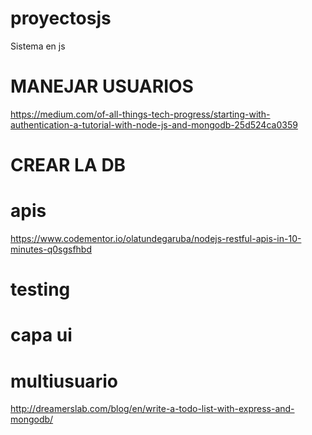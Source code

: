 # proyectosjs
Sistema en js

# MANEJAR USUARIOS
https://medium.com/of-all-things-tech-progress/starting-with-authentication-a-tutorial-with-node-js-and-mongodb-25d524ca0359

# CREAR LA DB
# apis
https://www.codementor.io/olatundegaruba/nodejs-restful-apis-in-10-minutes-q0sgsfhbd
# testing
# capa ui
# multiusuario
http://dreamerslab.com/blog/en/write-a-todo-list-with-express-and-mongodb/


